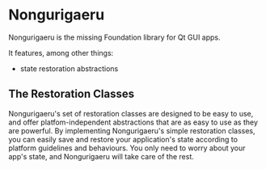 # Nongurigaeru

Nongurigaeru is the missing Foundation library for Qt GUI apps.

It features, among other things:
- state restoration abstractions

## The Restoration Classes

Nongurigaeru's set of restoration classes are designed to be easy to use, and offer platfom-independent abstractions that are as easy to use as they are powerful.
By implementing Nongurigaeru's simple restoration classes, you can easily save and restore your application's state according to platform guidelines and behaviours.
You only need to worry about your app's state, and Nongurigaeru will take care of the rest.
